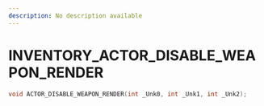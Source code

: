 ```yaml
---
description: No description available 
---
```


# INVENTORY\_ACTOR_DISABLE_WEAPON_RENDER

```cpp
void ACTOR_DISABLE_WEAPON_RENDER(int _Unk0, int _Unk1, int _Unk2);
```